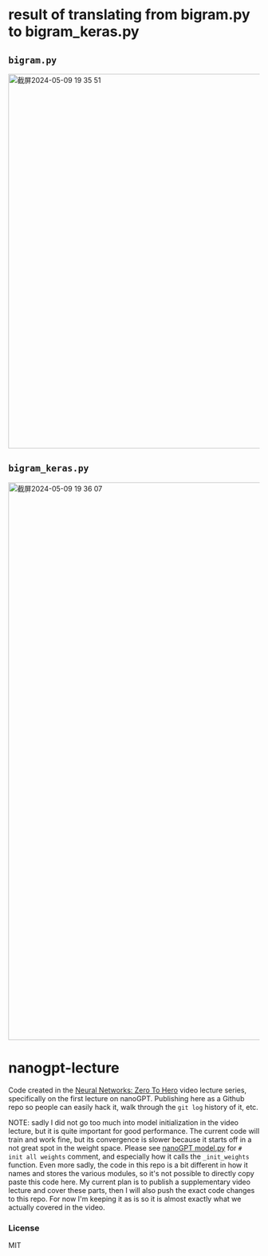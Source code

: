 # result of translating from bigram.py to bigram_keras.py

## `bigram.py`
<img width="751" alt="截屏2024-05-09 19 35 51" src="https://github.com/JuanYin1/smallGPT_keras/assets/79886525/9cbe2100-d2f0-45c9-a296-278fda92d2ea">

## `bigram_keras.py`
<img width="1118" alt="截屏2024-05-09 19 36 07" src="https://github.com/JuanYin1/smallGPT_keras/assets/79886525/e4a85cb4-129d-482c-bba0-04c7230e5fb2">



# nanogpt-lecture

Code created in the [Neural Networks: Zero To Hero](https://karpathy.ai/zero-to-hero.html) video lecture series, specifically on the first lecture on nanoGPT. Publishing here as a Github repo so people can easily hack it, walk through the `git log` history of it, etc.

NOTE: sadly I did not go too much into model initialization in the video lecture, but it is quite important for good performance. The current code will train and work fine, but its convergence is slower because it starts off in a not great spot in the weight space. Please see [nanoGPT model.py](https://github.com/karpathy/nanoGPT/blob/master/model.py) for `# init all weights` comment, and especially how it calls the `_init_weights` function. Even more sadly, the code in this repo is a bit different in how it names and stores the various modules, so it's not possible to directly copy paste this code here. My current plan is to publish a supplementary video lecture and cover these parts, then I will also push the exact code changes to this repo. For now I'm keeping it as is so it is almost exactly what we actually covered in the video.

### License

MIT
